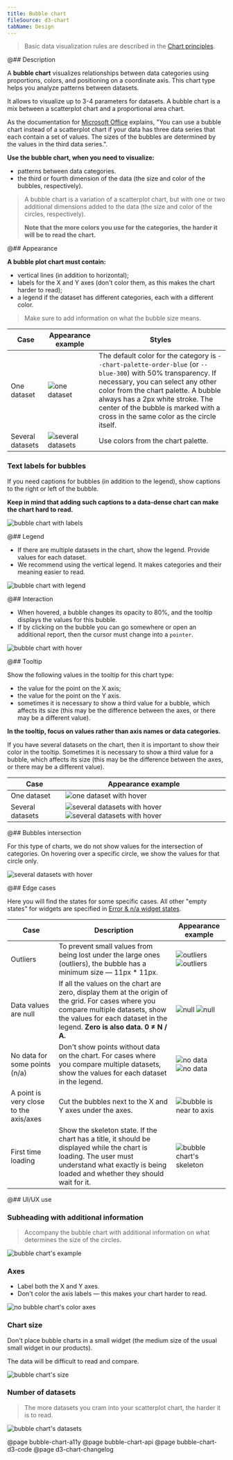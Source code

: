 ```yaml
---
title: Bubble chart
fileSource: d3-chart
tabName: Design
---
```


> Basic data visualization rules are described in the [Chart principles](/data-display/d3-chart).

@## Description

A **bubble chart** visualizes relationships between data categories using proportions, colors, and positioning on a coordinate axis. This chart type helps you analyze patterns between datasets.

It allows to visualize up to 3-4 parameters for datasets. A bubble chart is a mix between a scatterplot chart and a proportional area chart.

As the documentation for [Microsoft Office](https://en.wikipedia.org/wiki/Microsoft_Office) explains, "You can use a bubble chart instead of a scatterplot chart if your data has three data series that each contain a set of values. The sizes of the bubbles are determined by the values in the third data series.".

**Use the bubble chart, when you need to visualize:**

- patterns between data categories.
- the third or fourth dimension of the data (the size and color of the bubbles, respectively).

> A bubble chart is a variation of a scatterplot chart, but with one or two additional dimensions added to the data (the size and color of the circles, respectively).
>
> **Note that the more colors you use for the categories, the harder it will be to read the chart.**

@## Appearance

**A bubble plot chart must contain:**

- vertical lines (in addition to horizontal);
- labels for the X and Y axes (don't color them, as this makes the chart harder to read);
- a legend if the dataset has different categories, each with a different color.

> Make sure to add information on what the bubble size means.

| Case             | Appearance example                                     | Styles                                                                                                                                                                                                                                                                                                           |
| ---------------- | ------------------------------------------------------ | ---------------------------------------------------------------------------------------------------------------------------------------------------------------------------------------------------------------------------------------------------------------------------------------------------------------- |
| One dataset      | ![one dataset](static/positive-correlation-1.png)      | The default color for the category is `--chart-palette-order-blue` (or `--blue-300`) with 50% transparency. If necessary, you can select any other color from the chart palette. A bubble always has a 2px white stroke. The center of the bubble is marked with a cross in the same color as the circle itself. |
| Several datasets | ![several datasets](static/positive-correlation-2.png) | Use colors from the chart palette.                                                                                                                                                                                                                                                                               |

### Text labels for bubbles

If you need captions for bubbles (in addition to the legend), show captions to the right or left of the bubble.

**Keep in mind that adding such captions to a data-dense chart can make the chart hard to read.**

![bubble chart with labels](static/labels.png)

@## Legend

- If there are multiple datasets in the chart, show the legend. Provide values for each dataset.
- We recommend using the vertical legend. It makes categories and their meaning easier to read.

![bubble chart with legend](static/positive-correlation-2.png)

@## Interaction

- When hovered, a bubble changes its opacity to 80%, and the tooltip displays the values for this bubble.
- If by clicking on the bubble you can go somewhere or open an additional report, then the cursor must change into a `pointer`.

![bubble chart with hover](static/hover-1.png)

@## Tooltip

Show the following values in the tooltip for this chart type:

- the value for the point on the X axis;
- the value for the point on the Y axis.
- sometimes it is necessary to show a third value for a bubble, which affects its size (this may be the difference between the axes, or there may be a different value).

**In the tooltip, focus on values rather than axis names or data categories.**

If you have several datasets on the chart, then it is important to show their color in the tooltip. Sometimes it is necessary to show a third value for a bubble, which affects its size (this may be the difference between the axes, or there may be a different value).

| Case             | Appearance example                                                                                    |
| ---------------- | ----------------------------------------------------------------------------------------------------- |
| One dataset      | ![one dataset with hover](static/hover-2.png)                                                         |
| Several datasets | ![several datasets with hover](static/hover-1.png) ![several datasets with hover](static/hover-3.png) |

@## Bubbles intersection

For this type of charts, we do not show values for the intersection of categories. On hovering over a specific circle, we show the values for that circle only.

![several datasets with hover](static/hover-1.png)

@## Edge cases

Here you will find the states for some specific cases. All other "empty states" for widgets are specified in [Error & n/a widget states](/components/widget-empty/).

| Case                                   | Description                                                                                                                                                                                                       | Appearance example                                                    |
| -------------------------------------- | ----------------------------------------------------------------------------------------------------------------------------------------------------------------------------------------------------------------- | --------------------------------------------------------------------- |
| Outliers                               | To prevent small values from being lost under the large ones (outliers), the bubble has a minimum size — 11px \* 11px.                                                                                            | ![outliers](static/outliers-1.png) ![outliers](static/outliers-2.png) |
| Data values are null                   | If all the values on the chart are zero, display them at the origin of the grid. For cases where you compare multiple datasets, show the values for each dataset in the legend. **Zero is also data. 0 ≠ N / A.** | ![null](static/null-1.png) ![null](static/null-2.png)                 |
| No data for some points (n/a)          | Don't show points without data on the chart. For cases where you compare multiple datasets, show the values for each dataset in the legend.                                                                       | ![no data](static/n-a-1.png) ![no data](static/n-a-2.png)             |
| A point is very close to the axis/axes | Cut the bubbles next to the X and Y axes under the axes.                                                                                                                                                          | ![bubble is near to axis](static/cut.png)                             |
| First time loading                     | Show the skeleton state. If the chart has a title, it should be displayed while the chart is loading. The user must understand what exactly is being loaded and whether they should wait for it.                  | ![bubble chart's skeleton](static/skeleton.png)                       |

@## UI/UX use

### Subheading with additional information

> Accompany the bubble chart with additional information on what determines the size of the circles.

![bubble chart's example](static/ux-1.png)

### Axes

- Label both the X and Y axes.
- Don't color the axis labels — this makes your chart harder to read.

![no bubble chart's color axes](static/color-yes-no.png)

### Chart size

Don't place bubble charts in a small widget (the medium size of the usual small widget in our products).

The data will be difficult to read and compare.

![bubble chart's size](static/size-yes-no.png)

### Number of datasets

> The more datasets you cram into your scatterplot chart, the harder it is to read.

![bubble chart's datasets](static/categories-yes-no.png)

@page bubble-chart-a11y
@page bubble-chart-api
@page bubble-chart-d3-code
@page d3-chart-changelog
